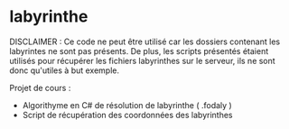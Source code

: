 # labyrinthe

DISCLAIMER : Ce code ne peut être utilisé car les dossiers contenant les labyrintes ne sont pas présents. De plus, les scripts présentés étaient utilisés pour récupérer les fichiers labyrinthes sur le serveur, ils ne sont donc qu'utiles à but exemple.

Projet de cours :

  - Algorithyme en C# de résolution de labyrinthe ( .fodaly )
  - Script de récupération des coordonnées des labyrinthes
